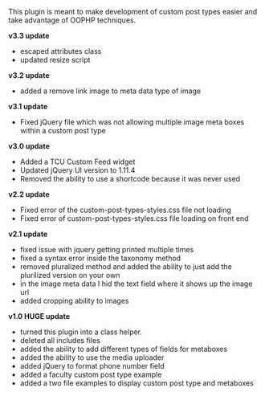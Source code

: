 This plugin is meant to make development of custom post types easier
and take advantage of OOPHP techniques.

**v3.3 update**

- escaped attributes class
- updated resize script

**v3.2 update**

- added a remove link image to meta data type of image


**v3.1 update**

- Fixed jQuery file which was not allowing multiple image meta boxes within a custom post type


**v3.0 update**

- Added a TCU Custom Feed widget
- Updated jQuery UI version to 1.11.4
- Removed the ability to use a shortcode because it was never used

**v2.2 update**

- Fixed error of the custom-post-types-styles.css file not loading
- Fixed error of custom-post-types-styles.css file loading on front end


**v2.1 update**

- fixed issue with jquery getting printed multiple times
- fixed a syntax error inside the taxonomy method
- removed pluralized method and added the ability to just add the plurilized version on your own
- in the image meta data I hid the text field where it shows up the image url
- added cropping ability to images

**v1.0 HUGE update**

- turned this plugin into a class helper.
- deleted all includes files
- added the ability to add different types of fields for metaboxes
- added the ability to use the media uploader
- added jQuery to format phone number field
- added a faculty custom post type example
- added a two file examples to display custom post type and metaboxes
